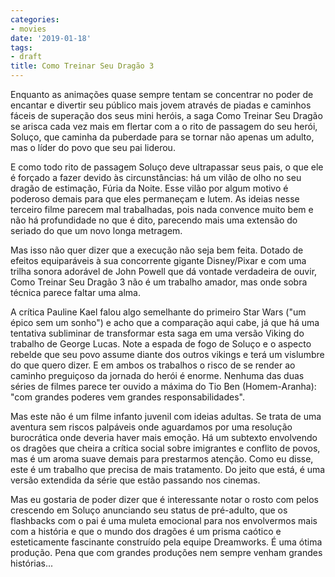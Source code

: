 ```yaml
---
categories:
- movies
date: '2019-01-18'
tags:
- draft
title: Como Treinar Seu Dragão 3
---
```


Enquanto as animações quase sempre tentam se concentrar no poder de encantar e divertir seu público mais jovem através de piadas e caminhos fáceis de superação dos seus mini heróis, a saga Como Treinar Seu Dragão se arisca cada vez mais em flertar com a o rito de passagem do seu herói, Soluço, que caminha da puberdade para se tornar não apenas um adulto, mas o líder do povo que seu pai liderou.

E como todo rito de passagem Soluço deve ultrapassar seus pais, o que ele é forçado a fazer devido às circunstâncias: há um vilão de olho no seu dragão de estimação, Fúria da Noite. Esse vilão por algum motivo é poderoso demais para que eles permaneçam e lutem. As ideias nesse terceiro filme parecem mal trabalhadas, pois nada convence muito bem e não há profundidade no que é dito, parecendo mais uma extensão do seriado do que um novo longa metragem.

Mas isso não quer dizer que a execução não seja bem feita. Dotado de efeitos equiparáveis à sua concorrente gigante Disney/Pixar e com uma trilha sonora adorável de John Powell que dá vontade verdadeira de ouvir, Como Treinar Seu Dragão 3 não é um trabalho amador, mas onde sobra técnica parece faltar uma alma.

A crítica Pauline Kael falou algo semelhante do primeiro Star Wars ("um épico sem um sonho") e acho que a comparação aqui cabe, já que há uma tentativa subliminar de transformar esta saga em uma versão Viking do trabalho de George Lucas. Note a espada de fogo de Soluço e o aspecto rebelde que seu povo assume diante dos outros vikings e terá um vislumbre do que quero dizer. E em ambos os trabalhos o risco de se render ao caminho preguiçoso da jornada do herói é enorme. Nenhuma das duas séries de filmes parece ter ouvido a máxima do Tio Ben (Homem-Aranha): "com grandes poderes vem grandes responsabilidades".

Mas este não é um filme infanto juvenil com ideias adultas. Se trata de uma aventura sem riscos palpáveis onde aguardamos por uma resolução burocrática onde deveria haver mais emoção. Há um subtexto envolvendo os dragões que cheira a crítica social sobre imigrantes e conflito de povos, mas é um aroma suave demais para prestarmos atenção. Como eu disse, este é um trabalho que precisa de mais tratamento. Do jeito que está, é uma versão extendida da série que estão passando nos cinemas.

Mas eu gostaria de poder dizer que é interessante notar o rosto com pelos crescendo em Soluço anunciando seu status de pré-adulto, que os flashbacks com o pai é uma muleta emocional para nos envolvermos mais com a história e que o mundo dos dragões é um prisma caótico e esteticamente fascinante construído pela equipe Dreamworks. É uma ótima produção. Pena que com grandes produções nem sempre venham grandes histórias...